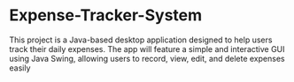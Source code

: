 # Expense-Tracker-System
 This project is a Java-based desktop  application designed to help users track their  daily expenses. The app will feature a simple  and interactive GUI using Java Swing, allowing  users to record, view, edit, and delete  expenses easily
